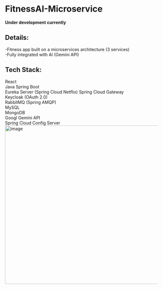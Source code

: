 # FitnessAI-Microservice
**Under development currently**

## Details:
-Fitness app built on a microservices architecture (3 services)
<br/>
-Fully integrated with AI (Gemini API)

## Tech Stack:
React
<br/>
Java Spring Boot 
<br/>
Eureka Server (Spring Cloud Netflix) Spring Cloud Gateway
<br/>
Keycloak (OAuth 2.0)
<br/>
RabbitMQ (Spring AMQP)
<br/>
MySQL
<br/>
MongoDB
<br/>
Googl Gemini API
<br/>
Spring Cloud Config Server
<br/>
<img width="1072" height="522" alt="image" src="https://github.com/user-attachments/assets/db728d91-f16f-4e48-b09f-b4f8952e2f48" />


